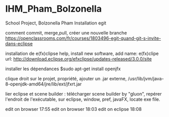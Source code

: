 # IHM_Pham_Bolzonella
School Project, Bolzonella Pham
Installation egit

 comment commit, merge,pull, créer une nouvelle branche 
https://openclassrooms.com/fr/courses/1803496-egit-quand-git-s-invite-dans-eclipse

installation de e(fx)clipse
help, install new software, add
name: e(fx)clipe
url: http://download.eclipse.org/efxclipse/updates-released/3.0.0/site

installer les dépendances 
$sudo apt-get install openjfx

clique droit sur le projet, propriété, ajouter un .jar externe, /usr/lib/jvm/java-8-openjdk-amd64/jre/lib/ext/jfxrt.jar

lier eclipse et scene builder : télécharger scene builder by "gluon", repérer l'endroit de l'exécutable, sur eclipse, window, pref, javaFX, locate exe file. 

edit on browser 17:55
edit on browser 18:03
edit on eclipse 18:08